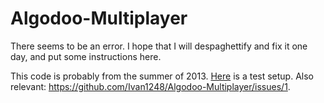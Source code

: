 # Algodoo-Multiplayer

There seems to be an error. I hope that I will despaghettify and fix it one day, and put some instructions here.

This code is probably from the summer of 2013. [Here](https://www.dropbox.com/sh/ovr6q2xcfy7bxah/AABxkKmESohG-tiDGTyA9Meaa?dl=0) is a test setup.
Also relevant: https://github.com/Ivan1248/Algodoo-Multiplayer/issues/1.
